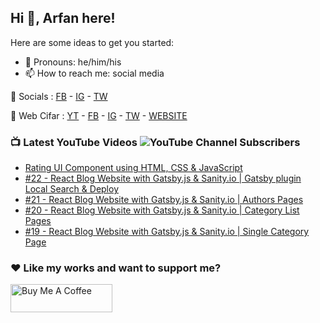 ## Hi 👋, Arfan here!

Here are some ideas to get you started:

- 🌱 Pronouns: he/him/his
- 📫 How to reach me: social media

🤙 Socials : [FB][fb] - [IG][ig] - [TW][tw]

🏦 Web Cifar : [YT][wyt] - [FB][wcfb] - [IG][wcig] - [TW][wctw] - [WEBSITE][wcwebsite]

### 📺 Latest YouTube Videos ![YouTube Channel Subscribers](https://img.shields.io/youtube/channel/subscribers/UCdxaLo9ALJgXgOUDURRPGiQ?style=social)

<!-- YOUTUBE:START -->
- [Rating UI Component using HTML, CSS &amp; JavaScript](https://www.youtube.com/watch?v=Oy0LJlFtF-s)
- [#22 - React Blog Website with Gatsby.js &amp; Sanity.io | Gatsby plugin Local Search &amp; Deploy](https://www.youtube.com/watch?v=i4W-NfXafAA)
- [#21 - React Blog Website with Gatsby.js &amp; Sanity.io | Authors Pages](https://www.youtube.com/watch?v=G9DsCNIS7uc)
- [#20 - React Blog Website with Gatsby.js &amp; Sanity.io | Category List Pages](https://www.youtube.com/watch?v=PV9yRIK0lvE)
- [#19 - React Blog Website with Gatsby.js &amp; Sanity.io | Single Category Page](https://www.youtube.com/watch?v=MpqebvqYpdo)
<!-- YOUTUBE:END -->

### ♥ Like my works and want to support me?
<a href="https://www.buymeacoffee.com/shaifarfan08" target="_blank"><img src="https://cdn.buymeacoffee.com/buttons/v2/default-blue.png" alt="Buy Me A Coffee" style="height: 45px !important;width: 162.75px !important;" ></a>


[fb]: http://facebook.com/fb.shaifarfan08
[ig]: http://instagram.com/shaifarfan08
[tw]: http://twitter.com/shaifarfan08
[wcfb]: http://facebook.com/webcifar
[wcig]: http://instagram.com/web_cifar
[wctw]: http://twitter.com/webcifar
[wcwebsite]: http://webcifar.com
[wyt]: https://www.youtube.com/channel/UCdxaLo9ALJgXgOUDURRPGiQ
